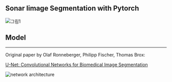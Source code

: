 ## Sonar Iimage Segmentation with Pytorch 

![그림1](https://user-images.githubusercontent.com/52238766/212093279-3233945f-866b-49d3-abb6-8ec396caae8d.png)

## Model
---

Original paper by Olaf Ronneberger, Philipp Fischer, Thomas Brox:

[U-Net: Convolutional Networks for Biomedical Image Segmentation](https://arxiv.org/abs/1505.04597)

![network architecture](https://i.imgur.com/jeDVpqF.png)
